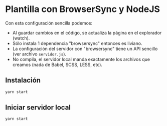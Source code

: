 # Plantilla con BrowserSync y NodeJS

Con esta configuración sencilla podemos:

- Al guardar cambios en el código, se actualiza la página en el explorador (watch).
- Sólo instala 1 dependencia "browsersync" entonces es liviano.
- La configuración del servidor con "browsersync" tiene un API sencillo (ver archivo `servidor.js`).
- No compila, el servidor local manda exactamente los archivos que creamos (nada de Babel, SCSS, LESS, etc).

## Instalación

```bash
yarn start
```

## Iniciar servidor local

```bash
yarn start
```
